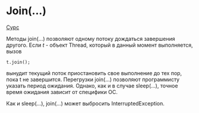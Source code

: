 # Join(...)

[Сурс](https://docs.oracle.com/javase/tutorial/essential/concurrency/join.html)
  
Методы join(...) позволяют одному потоку дождаться завершения другого. Если *t* - объект Thread, который в данный момент выполняется, вызов  
  
    t.join();
  
вынудит текущий поток приостановить свое выполнение до тех пор, пока t не завершится. Перегрузки join(...) позволяют программисту указать период ожидания. Однако, как и в случае sleep(...), точное время ожидания зависит от специфики ОС.  
  
Как и sleep(...), join(...) может выбросить InterruptedException.  
  
